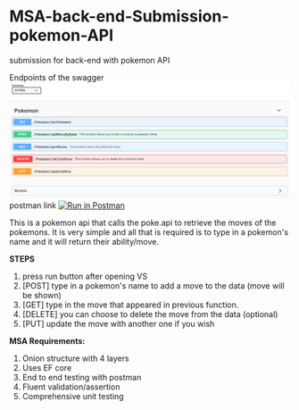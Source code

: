 # MSA-back-end-Submission-pokemon-API
submission for back-end with pokemon API

Endpoints of the swagger
![swagger](swagger.PNG)
postman link
[![Run in Postman](https://run.pstmn.io/button.svg)](https://app.getpostman.com/run-collection/873e13e8ec6941ae9d3e?action=collection%2Fimport)

This is a pokemon api that calls the poke.api to retrieve the moves of the pokemons. 
It is very simple and all that is required is to type in a pokemon's name and 
it will return their ability/move. 

**STEPS**
1. press run button after opening VS
2. [POST] type in a pokemon's name to add a move to the data (move will be shown)
3. [GET] type in the move that appeared in previous function.
4. [DELETE] you can choose to delete the move from the data (optional)
5. [PUT] update the move with another one if you wish

**MSA Requirements:**
1. Onion structure with 4 layers 
2. Uses EF core
3. End to end testing with postman
4. Fluent validation/assertion
5. Comprehensive unit testing
